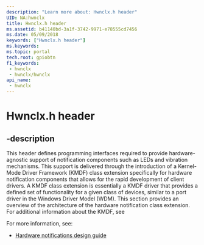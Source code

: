 ```yaml
---
description: "Learn more about: Hwnclx.h header"
UID: NA:hwnclx
title: Hwnclx.h header
ms.assetid: b41140bd-3a1f-3742-9971-e78555cd7456
ms.date: 05/09/2018
keywords: ["Hwnclx.h header"]
ms.keywords: 
ms.topic: portal
tech.root: gpiobtn
f1_keywords:
 - hwnclx
 - hwnclx/hwnclx
api_name:
 - hwnclx
---
```


# Hwnclx.h header


## -description

This header defines programming interfaces required to provide  hardware-agnostic support of notification components such as LEDs and vibration mechanisms. This support is delivered through the introduction of a Kernel-Mode Driver Framework (KMDF) class extension specifically for hardware notification components that allows for the rapid development of client drivers. A KMDF class extension is essentially a KMDF driver that provides a defined set of functionality for a given class of devices, similar to a port driver in the Windows Driver Model (WDM). This section provides an overview of the architecture of the hardware notification class extension. For additional information about the KMDF, see

For more information, see:

- [Hardware notifications design guide](/windows-hardware/drivers/gpiobtn)

